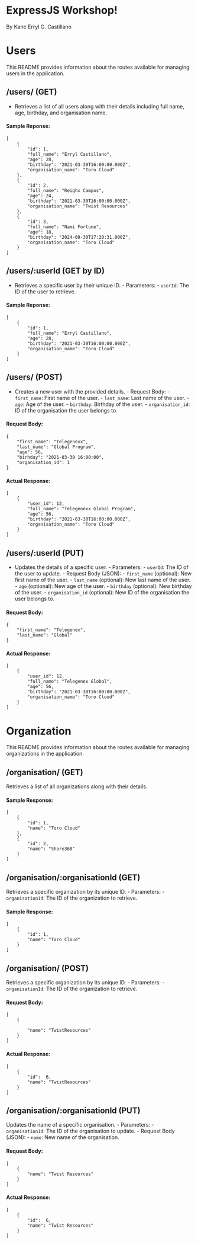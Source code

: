﻿# ExpressJS Workshop!

By Kane Erryl G. Castillano


# Users

This README provides information about the routes available for managing users in the application. 

## /users/ (GET)
 - Retrieves a list of  all users along with their details including full name, age, birthday, and organisation name.
 #### Sample Reponse:
``` 
[
	{
		"id": 1,
		"full_name": "Erryl Castillano",
		"age": 28,
		"birthday": "2021-03-30T16:00:00.000Z",
		"organisation_name": "Toro Cloud"
	},
	{
		"id": 2,
		"full_name": "Reighx Campos",
		"age": 24,
		"birthday": "2021-03-30T16:00:00.000Z",
		"organisation_name": "Twist Resources"
	},
	{
		"id": 3,
		"full_name": "Nami Fortune",
		"age": 18,
		"birthday": "2024-09-30T17:20:31.000Z",
		"organisation_name": "Toro Cloud"
	}
]
```

## /users/:userId (GET by ID)

- Retrieves a specific user by their unique ID. - Parameters: -  `userId`: The ID of the user to retrieve.

#### Sample Reponse:
``` 
[
	{
		"id": 1,
		"full_name": "Erryl Castillano",
		"age": 28,
		"birthday": "2021-03-30T16:00:00.000Z",
		"organisation_name": "Toro Cloud"
	}
]
```

## /users/ (POST)

- Creates a new user with the provided details. - Request Body: -  `first_name`: First name of the user. -  `last_name`: Last name of the user. -  `age`: Age of the user. -  `birthday`: Birthday of the user. -  `organisation_id`: ID of the organisation the user belongs to.

#### Request Body:
``` 
{
	"first_name": "Telegenexx",
	"last_name": "Global Program",
	"age": 56,
	"birhday": "2021-03-30 16:00:00",
	"organisation_id": 1
}
```
#### Actual Response:
```
[
	{
		"user_id": 12,
		"full_name": "Telegenexx Global Program",
		"age": 56,
		"birthday": "2021-03-30T16:00:00.000Z",
		"organisation_name": "Toro Cloud"
	}
]
```

## /users/:userId (PUT)

- Updates the details of a specific user. - Parameters: -  `userId`: The ID of the user to update. - Request Body (JSON): -  `first_name` (optional): New first name of the user. -  `last_name` (optional): New last name of the user. -  `age` (optional): New age of the user. -  `birthday` (optional): New birthday of the user. -  `organisation_id` (optional): New ID of the organisation the user belongs to.
#### Request Body:
``` 
{
	"first_name": "Telegenex",
	"last_name": "Global"
}
```
#### Actual Response:
```
[
	{
		"user_id": 12,
		"full_name": "Telegenex Global",
		"age": 56,
		"birthday": "2021-03-30T16:00:00.000Z",
		"organisation_name": "Toro Cloud"
	}
]
```


# Organization

This README provides information about the routes available for managing organizations in the application.

## /organisation/ (GET)

Retrieves a list of all organizations along with their details.

 #### Sample Response:
``` 
[
	{
		"id": 1,
		"name": "Toro Cloud"
	},
	{
		"id": 2,
		"name": "Shore360"
	}
]
```

## /organisation/:organisationId (GET)

Retrieves a specific organization by its unique ID. - Parameters: -  `organisationId`: The ID of the organization to retrieve.

 #### Sample Response:
``` 
[
	{
		"id": 1,
		"name": "Toro Cloud"
	}
]
```
## /organisation/ (POST)

Retrieves a specific organization by its unique ID. - Parameters: -  `organisationId`: The ID of the organization to retrieve.

 #### Request Body:
``` 
[
	{
		
		"name": "TwistResources"
	}
]
```

 #### Actual Response:
``` 
[
	{
		"id":  6,
		"name": "TwistResources"
	}
]
```

## /organisation/:organisationId (PUT)

Updates the name of a specific organisation. - Parameters: -  `organisationId`: The ID of the organisation to update. - Request Body (JSON): -  `name`: New name of the organisation.

 #### Request Body:
``` 
[
	{
		"name": "Twist Resources"
	}
]
```

 #### Actual Response:
``` 
[
	{
		"id":  6,
		"name": "Twist Resources"
	}
]
```

